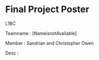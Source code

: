 # Final Project Poster
L1BC

Teamname  : [NameisnotAvailable]

Member    : Sandrian and Christopher Owen

Desc      :
